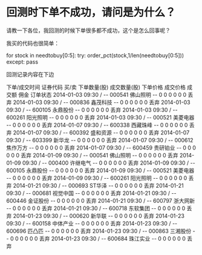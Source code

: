 # 回测时下单不成功，请问是为什么？

请教一下各位，我回测的时候下单很多都不成功，这个是怎么回事呢？

我买的代码也很简单：

for stock in needtobuy[0:5]:
        try:
            order_pct(stock,1/len(needtobuy[0:5]))
        except:
            pass

回测记录内容在下边

下单/成交时间	证券代码	买/卖	下单数量(股)	成交数量(股)	下单价格	成交价格	成交额	佣金	订单状态
2014-01-03 09:30 / --	000541 佛山照明	--	0	0	0	0	0	0	丢弃
2014-01-03 09:30 / --	000836 鑫茂科技	--	0	0	0	0	0	0	丢弃
2014-01-03 09:30 / --	600105 永鼎股份	--	0	0	0	0	0	0	丢弃
2014-01-03 09:30 / --	600261 阳光照明	--	0	0	0	0	0	0	丢弃
2014-01-03 09:30 / --	000521 美菱电器	--	0	0	0	0	0	0	丢弃
2014-01-07 09:30 / --	600338 西藏珠峰	--	0	0	0	0	0	0	丢弃
2014-01-07 09:30 / --	600392 盛和资源	--	0	0	0	0	0	0	丢弃
2014-01-07 09:30 / --	603399 新华龙	--	0	0	0	0	0	0	丢弃
2014-01-07 09:30 / --	000612 焦作万方	--	0	0	0	0	0	0	丢弃
2014-01-07 09:30 / --	600459 贵研铂业	--	0	0	0	0	0	0	丢弃
2014-01-09 09:30 / --	000541 佛山照明	--	0	0	0	0	0	0	丢弃
2014-01-09 09:30 / --	000400 许继电气	--	0	0	0	0	0	0	丢弃
2014-01-09 09:30 / --	600105 永鼎股份	--	0	0	0	0	0	0	丢弃
2014-01-09 09:30 / --	000521 美菱电器	--	0	0	0	0	0	0	丢弃
2014-01-09 09:30 / --	600261 阳光照明	--	0	0	0	0	0	0	丢弃
2014-01-21 09:30 / --	000693 ST华泽	--	0	0	0	0	0	0	丢弃
2014-01-21 09:30 / --	000681 视觉中国	--	0	0	0	0	0	0	丢弃
2014-01-21 09:30 / --	600446 金证股份	--	0	0	0	0	0	0	丢弃
2014-01-21 09:30 / --	600797 浙大网新	--	0	0	0	0	0	0	丢弃
2014-01-21 09:30 / --	600718 东软集团	--	0	0	0	0	0	0	丢弃
2014-01-23 09:30 / --	000620 新华联	--	0	0	0	0	0	0	丢弃
2014-01-23 09:30 / --	600158 中体产业	--	0	0	0	0	0	0	丢弃
2014-01-23 09:30 / --	600696 匹凸匹	--	0	0	0	0	0	0	丢弃
2014-01-23 09:30 / --	000863 三湘股份	--	0	0	0	0	0	0	丢弃
2014-01-23 09:30 / --	600684 珠江实业	--	0	0	0	0	0	0	丢弃
